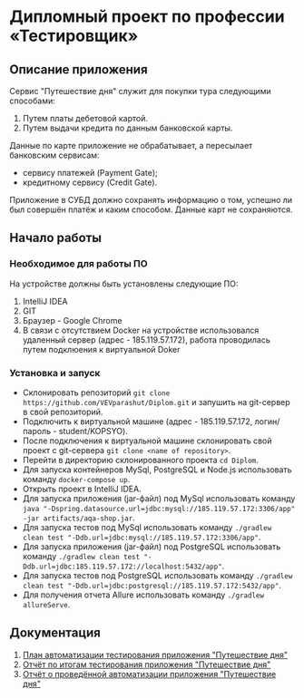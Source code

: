 # Дипломный проект по профессии «Тестировщик»
## Описание приложения
Сервис "Путешествие дня" служит для покупки тура следующими способами:

1. Путем платы дебетовой картой.
2. Путем выдачи кредита по данным банковской карты.

Данные по карте приложение не обрабатывает, а пересылает банковским сервисам:

- сервису платежей (Payment Gate);
- кредитному сервису (Credit Gate).

Приложение в СУБД должно сохранять информацию о том, успешно ли был совершён платёж и каким способом. Данные карт не сохраняются.

## Начало работы

### Необходимое для работы ПО

На устройстве должны быть установлены следующие ПО:
1. IntelliJ IDEA
2. GIT
3. Браузер - Google Chrome
4. В связи с отсутствием Docker на устройстве использовался удаленный сервер (адрес - 185.119.57.172), работа проводилась путем подклюения к виртуальной Doker

### Установка и запуск

- Склонировать репозиторий `git clone https://github.com/VEVparashut/Diplom.git` и запушить на git-сервер в свой репозиторий.
- Подключить к виртуальной машине (адрес - 185.119.57.172, логин/пароль - student/KOPSYO).
- После подключения к виртуальной машине склонировать свой проект с git-сервера `git clone <name of repository>`.
- Перейти в директорию склонированного проекта `cd Diplom`.
- Для запуска контейнеров MySql, PostgreSQL и Node.js использовать команду `docker-compose up`.
- Открыть проект в IntelliJ IDEA.
- Для запуска приложения (jar-файл) под MySql использовать команду `java "-Dspring.datasource.url=jdbc:mysql://185.119.57.172:3306/app" -jar artifacts/aqa-shop.jar`.
- Для запуска тестов под MySql использовать команду `./gradlew clean test "-Ddb.url=jdbc:mysql://185.119.57.172:3306/app"`.
- Для запуска приложения (jar-файл) под PostgreSQL использовать команду `./gradlew clean test "-Ddb.url=jdbc:185.119.57.172://localhost:5432/app"`.
- Для запуска тестов под PostgreSQL использовать команду `./gradlew clean test "-Ddb.url=jdbc:postgresql://185.119.57.172:5432/app"`.
- Для получения отчета Allure использовать команду `./gradlew allureServe`.

## Документация

1. [План автоматизации тестирования приложения "Путешествие дня"](https://github.com/VEVparashut/Diplom/blob/master/documents/Plan.md)
2. [Отчёт по итогам тестирования приложения "Путешествие дня"](https://github.com/VEVparashut/Diplom/blob/master/documents/Report.md)
3. [Отчёт о проведённой автоматизации приложения "Путешествие дня"](https://github.com/VEVparashut/Diplom/blob/master/documents/Summary.md)